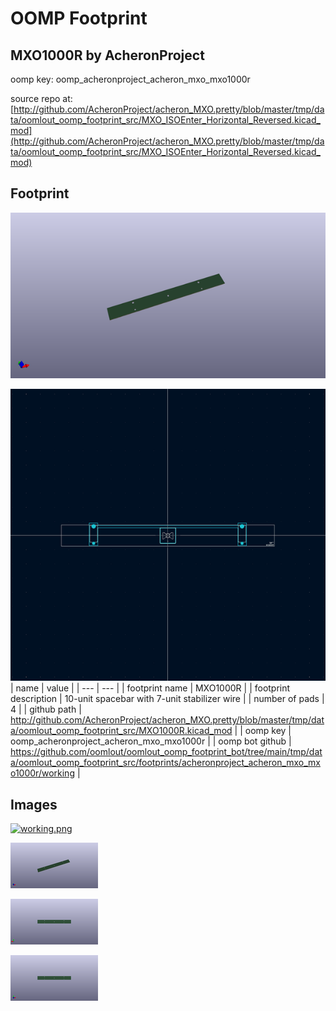 # OOMP Footprint  
## MXO1000R  by AcheronProject  
  
oomp key: oomp_acheronproject_acheron_mxo_mxo1000r  
  
source repo at: [http://github.com/AcheronProject/acheron_MXO.pretty/blob/master/tmp/data/oomlout_oomp_footprint_src/MXO_ISOEnter_Horizontal_Reversed.kicad_mod](http://github.com/AcheronProject/acheron_MXO.pretty/blob/master/tmp/data/oomlout_oomp_footprint_src/MXO_ISOEnter_Horizontal_Reversed.kicad_mod)  
## Footprint  
  
[![working_kicad_pcb_3d.png](working_kicad_pcb_3d_600.png)](working_kicad_pcb_3d.png)  
  
[![working.png](working_600.png)](working.png)  
| name | value | 
| --- | --- | 
| footprint name | MXO1000R | 
| footprint description | 10-unit spacebar with 7-unit stabilizer wire | 
| number of pads | 4 | 
| github path | http://github.com/AcheronProject/acheron_MXO.pretty/blob/master/tmp/data/oomlout_oomp_footprint_src/MXO1000R.kicad_mod | 
| oomp key | oomp_acheronproject_acheron_mxo_mxo1000r | 
| oomp bot github | https://github.com/oomlout/oomlout_oomp_footprint_bot/tree/main/tmp/data/oomlout_oomp_footprint_src/footprints/acheronproject_acheron_mxo_mxo1000r/working | 
## Images  
  
[![working.png](working_140.png)](working.png)  
  
[![working_kicad_pcb_3d.png](working_kicad_pcb_3d_140.png)](working_kicad_pcb_3d.png)  
  
[![working_kicad_pcb_3d_back.png](working_kicad_pcb_3d_back_140.png)](working_kicad_pcb_3d_back.png)  
  
[![working_kicad_pcb_3d_front.png](working_kicad_pcb_3d_front_140.png)](working_kicad_pcb_3d_front.png)  
